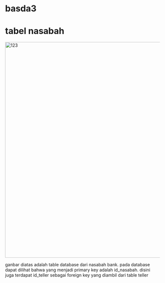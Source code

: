 # basda3
# tabel nasabah
<img width="701" alt="123" src="https://github.com/zoniaryantoni/basda3/assets/131677685/a5584eed-ad50-4cce-bb80-b5162bbd99ae">

ganbar diatas adalah table database dari nasabah bank. pada database dapat dilihat bahwa yang menjadi primary key adalah id_nasabah. disini juga terdapat id_teller sebagai foreign key yang diambil dari table teller
